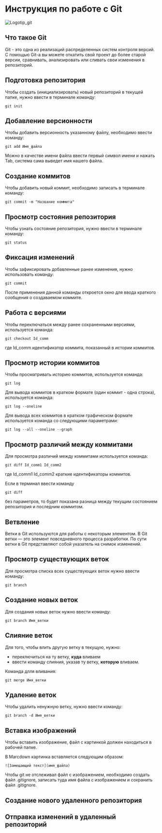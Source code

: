 # **Инструкция по работе с Git**

![Logotip_git](git_logo.jpg)

## Что такое Git

Git - это одна из реализаций распределенных систем контроля версий. С помощью Git-a вы можете откатить свой проект до более старой версии, сравнивать, анализировать или сливать свои изменения в репозиторий.
## Подготовка репозитория

Чтобы создать (инициализировать) новый репозиторий в текущей папке, нужно ввести в терминале команду:

    git init
## Добавление версионности

Чтобы добавить версионность указанному файлу, необходимо ввести команду:

    git add Имя_файла

Можно в качестве имени файла ввести первый символ имени и нажать Tab, система сама выведет имя нашего файла.    
## Создание коммитов

Чтобы добавить новый коммит, необходимо записать в терминале команду:

    git commit -m "Название коммита"

## Просмотр состояния репозитория

Чтобы узнать состояние репозитория, нужно ввести в терминале команду:

    git status
## Фиксация изменений

Чтобы зафиксировать добавленные ранее изменения, нужно использовать команду:

    git commit

После применения данной команды откроется окно для ввода краткого сообщения о создаваемом коммите.
## Работа с версиями

Чтобы переключаться между ранее сохраненными версиями, используется команда:

    git checkout Id_comm
где Id_comm идентификатор коммита, показанный в истории коммитов.
## Просмотр истории коммитов

Чтобы просматривать историю коммитов, используется команда:

    git log

Для вывода коммитов в кратком формате (один коммит - одна строка), используется команда:

    git log --oneline

Для вывода всех коммитов в кратком графическом формате используется команда со следующими параметрами:

    git log --all --oneline --graph
    
## Просмотр различий между коммитами

Для просмотра различий между коммитами используется команда:

    git diff Id_comm1 Id_comm2

где Id_comm1 Id_comm2 краткие идентификаторы коммитов.

Если в терминал ввести команду

    git diff

без параметров, то будет показана разница между текущим состоянием репозитория и последним коммитом.

## Ветвление

Ветки в Git используются для работы с некоторым элементом. В Git ветки — это элемент повседневного процесса разработки. По сути ветки в Git представляют собой указатель на снимок изменений.

## Просмотр существующих веток

Для просмотра списка всех существующих веток нужно ввести команду:

    git branch

## Создание новых веток

Для создания новых веток нужно ввести команду:

    git branch Имя_ветки

## Слияние веток

Для того, чтобы влить другую ветку в текущую, нужно:
- переключиться на ту ветку, **куда** вливаем
- ввести команду слияния, указав ту ветку, **которую** вливаем.

Команда длля вливания:

    git merge Имя_ветки

## Удаление веток

Чтобы удалить ненужную ветку, нужно ввести команду:

    git branch -d Имя_ветки

## Вставка изображений

Чтобы вставить изображение, файл с картинкой должен находиться в рабочей папке.

В Marcdown картинка вставляется следующим образом:

    ![Замещающий текст](имя_файла)

Чтобы git не отслеживал файл с изображением, необходимо создать файл .gitignore, записать туда имя файла с изображением и сохранить файл .gitignore.

## Создание нового удаленного репозитория

## Отправка изменений в удаленный репозиторий
